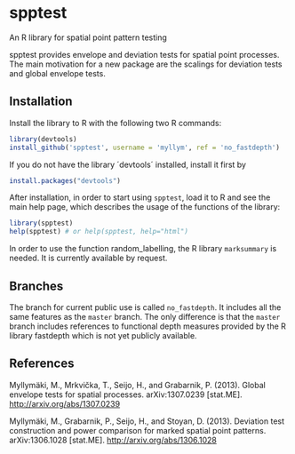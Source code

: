 # spptest

An R library for spatial point pattern testing

spptest provides envelope and deviation tests for spatial point processes.
The main motivation for a new package are the scalings for deviation tests
and global envelope tests.

## Installation

Install the library to R with the following two R commands:

```R
library(devtools)
install_github('spptest', username = 'myllym', ref = 'no_fastdepth')
```

If you do not have the library ´devtools´ installed, install it first by

```R
install.packages("devtools")
```

After installation, in order to start using `spptest`, load it to R and see
the main help page, which describes the usage of the functions of the library:
```R
library(spptest)
help(spptest) # or help(spptest, help="html")
```

In order to use the function random_labelling, the R library `marksummary` is
needed. It is currently available by request.

## Branches

The branch for current public use is called `no_fastdepth`. It includes all the
same features as the `master` branch. The only difference is that the `master` 
branch includes references to functional depth measures provided by the R 
library fastdepth which is not yet publicly available.

## References

Myllymäki, M., Mrkvička, T., Seijo, H., and Grabarnik, P. (2013).
Global envelope tests for spatial processes. arXiv:1307.0239 [stat.ME].
http://arxiv.org/abs/1307.0239

Myllymäki, M., Grabarnik, P., Seijo, H., and Stoyan, D. (2013).
Deviation test construction and power comparison for marked spatial point
patterns. arXiv:1306.1028 [stat.ME].
http://arxiv.org/abs/1306.1028

